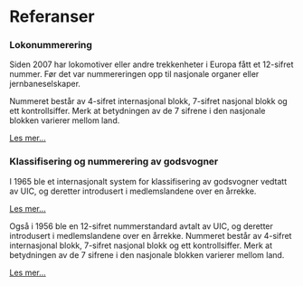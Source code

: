 ﻿# Referanser
### Lokonummerering
Siden 2007 har lokomotiver eller andre trekkenheter i Europa fått et 12-sifret nummer.
Før det var nummereringen opp til nasjonale organer eller jernbaneselskaper.

Nummeret består av 4-sifret internasjonal blokk, 7-sifret nasjonal blokk og ett kontrollsiffer.
Merk at betydningen av de 7 sifrene i den nasjonale blokken varierer mellom land.

<a target="_blank_" href="https://en.wikipedia.org/wiki/UIC_identification_marking_for_tractive_stock">Les mer...</a>

### Klassifisering og nummerering av godsvogner
I 1965 ble et internasjonalt system for klassifisering av godsvogner vedtatt av UIC,
og deretter introdusert i medlemslandene over en årrekke.

<a target="_blank_" href="https://en.wikipedia.org/wiki/UIC_classification_of_goods_wagons">Les mer...</a>

Også i 1956 ble en 12-sifret nummerstandard avtalt av UIC,
og deretter introdusert i medlemslandene over en årrekke.
Nummeret består av 4-sifret internasjonal blokk, 7-sifret nasjonal blokk og ett kontrollsiffer.
Merk at betydningen av de 7 sifrene i den nasjonale blokken varierer mellom land.

<a target="_blank_" href="https://en.wikipedia.org/wiki/UIC_wagon_numbers">Les mer...</a>
